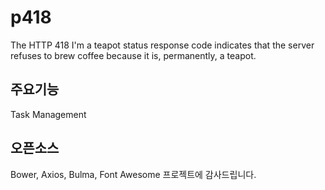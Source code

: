 # p418
The HTTP 418 I'm a teapot status response code indicates that the server refuses to brew coffee because it is, permanently, a teapot.

## 주요기능

Task Management

## 오픈소스

Bower, Axios, Bulma, Font Awesome 프로젝트에 감사드립니다.